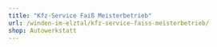 ```yaml
---
title: "Kfz-Service Faiß Meisterbetrieb"
url: /winden-im-elztal/kfz-service-faiss-meisterbetrieb/
shop: Autowerkstatt
---
```

